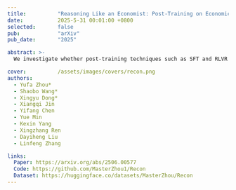 ```yaml
---
title:          "Reasoning Like an Economist: Post-Training on Economic Problems Induces Strategic Generalization in LLMs"
date:           2025-5-31 00:01:00 +0800
selected:       false
pub:            "arXiv"
pub_date:       "2025"

abstract: >-
  We investigate whether post-training techniques such as SFT and RLVR can generalize to multi-agent systems, and introduce Recon—a 7B model trained on a curated dataset of economic reasoning problems—which achieves strong benchmark performance and exhibits emergent strategic generalization in multi-agent games.

cover:          /assets/images/covers/recon.png
authors:
  - Yufa Zhou*
  - Shaobo Wang*
  - Xingyu Dong*
  - Xiangqi Jin
  - Yifang Chen
  - Yue Min
  - Kexin Yang
  - Xingzhang Ren
  - Dayiheng Liu
  - Linfeng Zhang

links:
  Paper: https://arxiv.org/abs/2506.00577
  Code: https://github.com/MasterZhou1/Recon
  Dataset: https://huggingface.co/datasets/MasterZhou/Recon
---
```

